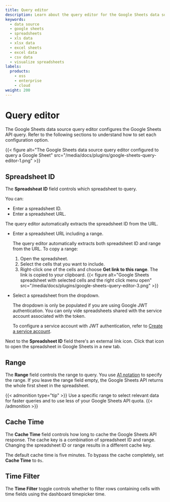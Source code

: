 ```yaml
---
title: Query editor
description: Learn about the query editor for the Google Sheets data source plugin to visualize Google Spreadsheets data in Grafana.
keywords:
  - data source
  - google sheets
  - spreadsheets
  - xls data
  - xlsx data
  - excel sheets
  - excel data
  - csv data
  - visualize spreadsheets
labels:
  products:
    - oss
    - enterprise
    - cloud
weight: 200
---
```


# Query editor

The Google Sheets data source query editor configures the Google Sheets API query. Refer to the following sections to understand how to set each configuration option.

{{< figure alt="The Google Sheets data source query editor configured to query a Google Sheet" src="/media/docs/plugins/google-sheets-query-editor-1.png" >}}

## Spreadsheet ID

The **Spreadsheat ID** field controls which spreadsheet to query.

You can:

- Enter a spreadsheet ID.
- Enter a spreadsheet URL.
  
The query editor automatically extracts the spreadsheet ID from the URL.
- Enter a spreadsheet URL including a range.
  
  The query editor automatically extracts both spreadsheet ID and range from the URL.
  To copy a range:
  1. Open the spreadsheet.
  1. Select the cells that you want to include.
  1. Right-click one of the cells and choose **Get link to this range**.
   The link is copied to your clipboard.
{{< figure alt="Google Sheets spreadsheet with selected cells and the right click menu open" src="/media/docs/plugins/google-sheets-query-editor-3.png" >}}

- Select a spreadsheet from the dropdown.
  
  The dropdown is only be populated if you are using Google JWT authentication.
  You can only vide spreadsheets shared with the service account associated with the token.
  
  To configure a service account with JWT authentication, refer to [Create a service account](/docs/google-sheets-datasource/<SHEETS_DATA_SOURCE_VERSION>/setup/configure/#google-jwt-file).

Next to the **Spreadsheet ID** field there's an external link icon.
Click that icon to open the spreadsheet in Google Sheets in a new tab.

## Range

The **Range** field controls the range to query.
You use [A1 notation](https://developers.google.com/sheets/api/guides/concepts#a1_notation) to specify the range. If you leave the range field empty, the Google Sheets API returns the whole first sheet in the spreadsheet.

{{< admonition type="tip" >}}
Use a specific range to select relevant data for faster queries and to use less of your Google Sheets API quota.
{{< /admonition >}}

## Cache Time

The **Cache Time** field controls how long to cache the Google Sheets API response.
The cache key is a combination of spreadsheet ID and range.
Changing the spreadsheet ID or range results in a different cache key.

The default cache time is five minutes.
To bypass the cache completely, set **Cache Time** to `0s`.

## Time Filter

The **Time Filter** toggle controls whether to filter rows containing cells with time fields using the dashboard timepicker time.
